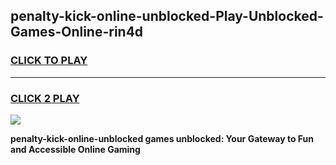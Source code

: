 
## penalty-kick-online-unblocked-Play-Unblocked-Games-Online-rin4d
<h3>
<a href="https://premium76.site?title=penalty-kick-online-unblocked&ref=25A">CLICK TO PLAY</a></h3>
<hr>

<h3>
<a href="https://premium76.site?title=penalty-kick-online-unblocked&ref=25A">CLICK 2 PLAY</a>
  
</h3>

<a href="https://premium76.site?title=penalty-kick-online-unblocked&ref=25A"><img src="https://clearcache.store/games.png"></a>


**penalty-kick-online-unblocked games unblocked: Your Gateway to Fun and Accessible Online Gaming**

